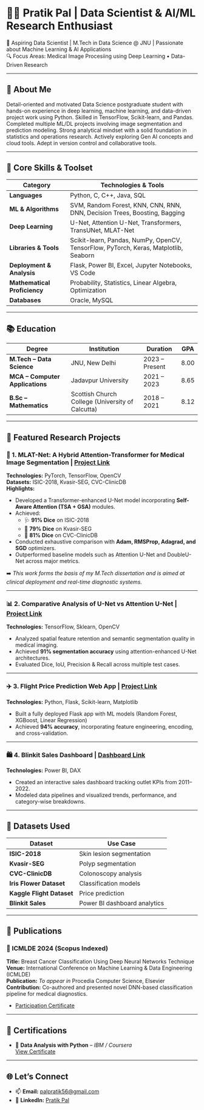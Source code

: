 # 👨‍🔬 Pratik Pal | Data Scientist & AI/ML Research Enthusiast  
🚀 Aspiring Data Scientist | M.Tech in Data Science @ JNU | Passionate about Machine Learning & AI Applications  
🔍 Focus Areas: Medical Image Procesiing using Deep Learning • Data-Driven Research

---

## 👋 About Me

Detail-oriented and motivated Data Science postgraduate student with hands-on experience in deep learning, machine learning, and data-driven project work using Python. Skilled in TensorFlow, Scikit-learn, and Pandas. Completed multiple ML/DL projects involving image segmentation and prediction modeling. Strong analytical mindset with a solid foundation in statistics and operations research. Actively exploring Gen AI concepts and cloud tools. Adept in version control and collaborative tools.

---

## 🧠 Core Skills & Toolset

| Category              | Technologies & Tools |
|-----------------------|----------------------|
| **Languages**         | Python, C, C++, Java, SQL |
| **ML & Algorithms**   | SVM, Random Forest, KNN, CNN, RNN, DNN, Decision Trees, Boosting, Bagging |
| **Deep Learning**     | U-Net, Attention U-Net, Transformers, TransUNet, MLAT-Net |
| **Libraries & Tools** | Scikit-learn, Pandas, NumPy, OpenCV, TensorFlow, PyTorch, Keras, Matplotlib, Seaborn |
| **Deployment & Analysis** | Flask, Power BI, Excel, Jupyter Notebooks, VS Code |
| **Mathematical Proficiency** | Probability, Statistics, Linear Algebra, Optimization |
| **Databases**         | Oracle, MySQL |

---

## 📚 Education

| Degree | Institution | Duration | GPA |
|--------|-------------|----------|-----|
| **M.Tech – Data Science** | JNU, New Delhi | 2023 – Present | 8.00 |
| **MCA – Computer Applications** | Jadavpur University | 2021 – 2023 | 8.65 |
| **B.Sc – Mathematics** | Scottish Church College (University of Calcutta) | 2018 – 2021 | 8.12 |

---

## 🧪 Featured Research Projects

### 🔬 1. MLAT-Net: A Hybrid Attention-Transformer for Medical Image Segmentation | [Project Link](https://github.com/palpratik56/MLAT-Net)
**Technologies:** PyTorch, TensorFlow, OpenCV  
**Datasets:** ISIC-2018, Kvasir-SEG, CVC-ClinicDB  
**Highlights:**  
- Developed a Transformer-enhanced U-Net model incorporating **Self-Aware Attention (TSA + GSA)** modules.  
- Achieved:  
  - 🩺 **91% Dice** on ISIC-2018  
  - 🔬 **79% Dice** on Kvasir-SEG  
  - 🧠 **81% Dice** on CVC-ClinicDB  
- Conducted exhaustive comparison with **Adam, RMSProp, Adagrad, and SGD** optimizers.  
- Outperformed baseline models such as Attention U-Net and DoubleU-Net across major metrics.

➡️ *This work forms the basis of my M.Tech dissertation and is aimed at clinical deployment and real-time diagnostic systems.*

---

### 📊 2. Comparative Analysis of U-Net vs Attention U-Net | [Project Link](https://github.com/palpratik56/AUNET)
**Technologies:** TensorFlow, Sklearn, OpenCV  
- Analyzed spatial feature retention and semantic segmentation quality in medical imaging.  
- Achieved **91% segmentation accuracy** using attention-enhanced U-Net architectures.  
- Evaluated Dice, IoU, Precision & Recall across multiple test cases.

---

### ✈️ 3. Flight Price Prediction Web App | [Project Link](https://github.com/palpratik56/Flight-Price-Prediction-using-ML)
**Technologies:** Python, Flask, Scikit-learn, Matplotlib  
- Built a fully deployed Flask app with ML models (Random Forest, XGBoost, Linear Regression)  
- Achieved **94% accuracy**, incorporating feature engineering, encoding, and cross-validation.

---

### 🛍️ 4. Blinkit Sales Dashboard | [Dashboard Link](https://drive.google.com/drive/folders/1PfDHb1Bgdkmv3X6T5kZ4ssvW05gPz3qd?usp=drive_link) 
**Technologies:** Power BI, DAX  
- Created an interactive sales dashboard tracking outlet KPIs from 2011–2022.  
- Modeled data pipelines and visualized trends, performance, and category-wise breakdowns.

---

## 📂 Datasets Used

| Dataset               | Use Case                     |
|------------------------|------------------------------|
| **ISIC-2018**          | Skin lesion segmentation      |
| **Kvasir-SEG**         | Polyp segmentation            |
| **CVC-ClinicDB**       | Colonoscopy analysis          |
| **Iris Flower Dataset**| Classification models         |
| **Kaggle Flight Dataset** | Price prediction            |
| **Blinkit Sales**      | Power BI dashboard analytics  |

---

## 📝 Publications

### 📄 ICMLDE 2024 (Scopus Indexed)  
**Title:** Breast Cancer Classification Using Deep Neural Networks Technique  
**Venue:** International Conference on Machine Learning & Data Engineering (ICMLDE)  
**Publication:** *To appear in* Procedia Computer Science, Elsevier  
**Contribution:** Co-authored and presented novel DNN-based classification pipeline for medical diagnostics.

- [Participation Certificate](https://drive.google.com/file/d/1POr-ErSeOWcAcqFLa8nVq5lJvy5Ny_39/view?usp=sharing)
---

## 📜 Certifications

- 🧪 **Data Analysis with Python** – *IBM / Coursera*  
  [View Certificate](https://www.coursera.org/account/accomplishments/verify/B83L23T8PQW8)

---

## 🌐 Let’s Connect

- 📫 **Email:** palpratik56@gmail.com  
- 🔗 **LinkedIn:** [Pratik Pal](https://www.linkedin.com/in/pratik-pal-488661221/)
